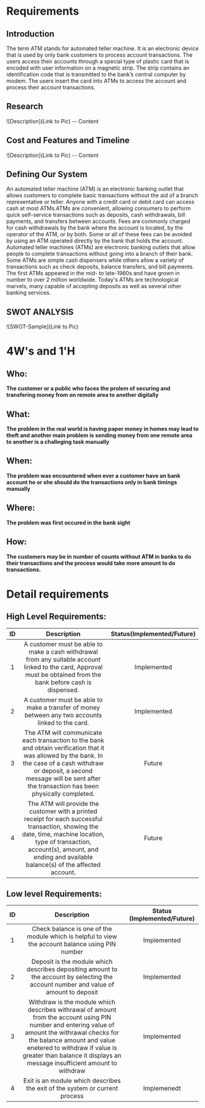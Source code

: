 # Requirements
## Introduction
The term ATM stands for automated teller machine. It is an electronic device that is used by only bank customers to process account transactions. The users access their accounts through a special type of plastic card that is encoded with user information on a magnetic strip. The strip contains an identification code that is transmitted to the bank’s central computer by modem. The users insert the card into ATMs to access the account and process their account transactions.

## Research
![Description](Link to Pic)
-- Content 
## Cost and Features and Timeline
![Description](Link to Pic)
-- Content 
## Defining Our System
An automated teller machine (ATM) is an electronic banking outlet that allows customers to complete basic transactions without the aid of a branch representative or teller. Anyone with a credit card or debit card can access cash at most ATMs.ATMs are convenient, allowing consumers to perform quick self-service transactions such as deposits, cash withdrawals, bill payments, and transfers between accounts. Fees are commonly charged for cash withdrawals by the bank where the account is located, by the operator of the ATM, or by both. Some or all of these fees can be avoided by using an ATM operated directly by the bank that holds the account.
   Automated teller machines (ATMs) are electronic banking outlets that allow people to complete transactions without going into a branch of their bank.
   Some ATMs are simple cash dispensers while others allow a variety of transactions such as check deposits, balance transfers, and bill payments. 
   The first ATMs appeared in the mid- to late-1960s and have grown in number to over 2 million worldwide. 
   Today's ATMs are technological marvels, many capable of accepting deposits as well as several other banking services. 
## SWOT ANALYSIS
![SWOT-Sample](Link to Pic)

# 4W&#39;s and 1&#39;H

## Who:

**The customer or a public who faces the prolem of securing and transfering money from on remote area to another digitally**

## What:

**The problem in the real world is having paper money in homes may lead to theft and another main problem is sending money from one remote area to another is a challeging task manually**

## When:

**The problem was encountered when ever a customer have an bank account he or she should do the transactions only in bank timings manually**

## Where:

**The problem was first occured in the bank sight**

## How:

**The customers may be in number of counts without ATM in banks to do their transactions and the process would take more amount to do transactions.**

# Detail requirements
## High Level Requirements:
|ID | Description | Status(Implemented/Future) |
|:--:|:------------:|:---------------------------:|
| 1 | A customer must be able to make a cash withdrawal from any suitable account linked to the card, Approval must be obtained from the bank before cash is dispensed.|Implemented |
| 2 | A customer must be able to make a transfer of money between any two accounts linked to the card.| Implemented |
| 3 | The ATM will communicate each transaction to the bank and obtain verification that it was allowed by the bank. In the case of a cash withdraw or deposit, a second message will be sent after the transaction has been physically completed. | Future |
| 4 | The ATM will provide the customer with a printed receipt for each successful transaction, showing the date, time, machine location, type of transaction, account(s), amount, and ending and available balance(s) of the affected account. | Future |




##  Low level Requirements:
| ID |  Description |  Status (Implemented/Future)|
|:--:|:------------:|:---------------------------:|
| 1  | Check balance is one of the module which is helpful to view the account balance using PIN number | Implemented |
| 2  | Deposit is the module which describes depositing amount to the account by selecting the account number and value of amount to deposit | Implemented |
| 3 | Withdraw is the module which describes withrawal of amount from the account using PIN number and entering value of amount the withrawal checks for the balance amount and value enetered to withdraw if value is greater than balance it displays an message insufficient amount to withdraw | Implemented |
| 4 | Exit is an module which describes the exit of the system or current process| Implemenedt |

